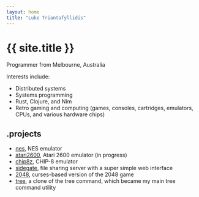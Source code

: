 ```yaml
---
layout: home
title: "Luke Triantafyllidis"
---
```

# {{ site.title }}

Programmer from Melbourne, Australia

Interests include:

* Distributed systems
* Systems programming
* Rust, Clojure, and Nim
* Retro gaming and computing (games, consoles, cartridges, emulators, CPUs, and various hardware chips)

## .projects

* [nes](https://github.com/ltriant/nes), NES emulator
* [atari2600](https://github.com/ltriant/atari2600), Atari 2600 emulator (in progress)
* [chip8z](https://github.com/ltriant/chip8z), CHIP-8 emulator
* [sidegate](https://github.com/ltriant/sidegate), file sharing server with a super simple web interface
* [2048](https://github.com/ltriant/2048), curses-based version of the 2048 game
* [tree](https://github.com/ltriant/tree), a clone of the tree command, which became my main tree command utility
